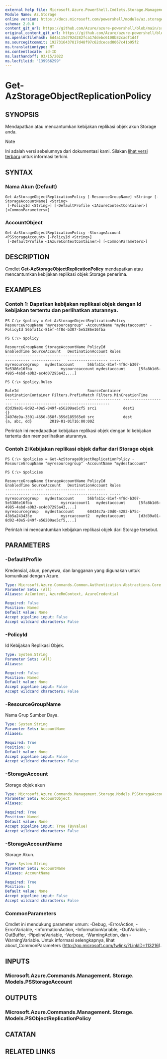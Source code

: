 ```yaml
---
external help file: Microsoft.Azure.PowerShell.Cmdlets.Storage.Management.dll-Help.xml
Module Name: Az.Storage
online version: https://docs.microsoft.com/powershell/module/az.storage/get-azstorageobjectreplicationpolicy
schema: 2.0.0
content_git_url: https://github.com/Azure/azure-powershell/blob/main/src/Storage/Storage.Management/help/Get-AzStorageObjectReplicationPolicy.md
original_content_git_url: https://github.com/Azure/azure-powershell/blob/main/src/Storage/Storage.Management/help/Get-AzStorageObjectReplicationPolicy.md
ms.openlocfilehash: 6d4a115d792d282fca17ddebc6100b82cadf1d4f
ms.sourcegitcommit: 1927316437817d48f97c62dceced0067c41b95f2
ms.translationtype: MT
ms.contentlocale: id-ID
ms.lasthandoff: 03/15/2022
ms.locfileid: "139966299"
---
```

# Get-AzStorageObjectReplicationPolicy

## SYNOPSIS
Mendapatkan atau mencantumkan kebijakan replikasi objek akun Storage anda.

> [!NOTE]
>Ini adalah versi sebelumnya dari dokumentasi kami. Silakan [lihat versi terbaru](/powershell/module/az.storage/get-azstorageobjectreplicationpolicy) untuk informasi terkini.

## SYNTAX

### Nama Akun (Default)
```
Get-AzStorageObjectReplicationPolicy [-ResourceGroupName] <String> [-StorageAccountName] <String>
 [-PolicyId <String>] [-DefaultProfile <IAzureContextContainer>] [<CommonParameters>]
```

### AccountObject
```
Get-AzStorageObjectReplicationPolicy -StorageAccount <PSStorageAccount> [-PolicyId <String>]
 [-DefaultProfile <IAzureContextContainer>] [<CommonParameters>]
```

## DESCRIPTION
Cmdlet **Get-AzStorageObjectReplicationPolicy** mendapatkan atau mencantumkan kebijakan replikasi objek Storage penerima.

## EXAMPLES

### Contoh 1: Dapatkan kebijakan replikasi objek dengan Id kebijakan tertentu dan perlihatkan aturannya.
```
PS C:\> $policy = Get-AzStorageObjectReplicationPolicy -ResourceGroupName "myresourcegroup" -AccountName "mydestaccount" -PolicyId 56bfa11c-81ef-4f8d-b307-5e5386e16fba

PS C:\> $policy

ResourceGroupName StorageAccountName PolicyId                             EnabledTime SourceAccount   DestinationAccount Rules                                     
----------------- ------------------ --------                             ----------- -------------   ------------------ -----   
myresourcegroup   mydestaccount      56bfa11c-81ef-4f8d-b307-5e5386e16fba             mysourceaccount mydestaccount      [5fa8b1d6-4985-4abd-a0b3-ec4d07295a43,...]

PS C:\> $policy.Rules

RuleId                               SourceContainer DestinationContainer Filters.PrefixMatch Filters.MinCreationTime
------                               --------------- -------------------- ------------------- -----------------------
d3d39a01-8d92-40e5-849f-e56209ae5cf5 src1            dest1                {}                                         
2407de9a-3301-4656-858f-359d185565e0 src             dest                 {a, abc, dd}        2019-01-01T16:00:00Z
```

Perintah ini mendapatkan kebijakan replikasi objek dengan Id kebijakan tertentu dan memperlihatkan aturannya.

### Contoh 2:Kebijakan replikasi objek daftar dari Storage objek
```
PS C:\> $policies = Get-AzStorageObjectReplicationPolicy -ResourceGroupName "myresourcegroup" -AccountName "mydestaccount" 

PS C:\> $policies

ResourceGroupName StorageAccountName PolicyId                             EnabledTime SourceAccount   DestinationAccount Rules                                     
----------------- ------------------ --------                             ----------- -------------   ------------------ -----   
myresourcegroup   mydestaccount      56bfa11c-81ef-4f8d-b307-5e5386e16fba             mysrcaccount1   mydestaccount      [5fa8b1d6-4985-4abd-a0b3-ec4d07295a43,...]
myresourcegroup   mydestaccount      68434c7a-20d0-4282-b75c-43b5a243435e             mysrcaccount2   mydestaccount      [d3d39a01-8d92-40e5-849f-e56209ae5cf5,...]
```

Perintah ini mencantumkan kebijakan replikasi objek dari Storage tersebut.

## PARAMETERS

### -DefaultProfile
Kredensial, akun, penyewa, dan langganan yang digunakan untuk komunikasi dengan Azure.

```yaml
Type: Microsoft.Azure.Commands.Common.Authentication.Abstractions.Core.IAzureContextContainer
Parameter Sets: (All)
Aliases: AzContext, AzureRmContext, AzureCredential

Required: False
Position: Named
Default value: None
Accept pipeline input: False
Accept wildcard characters: False
```

### -PolicyId
Id Kebijakan Replikasi Objek.

```yaml
Type: System.String
Parameter Sets: (All)
Aliases:

Required: False
Position: Named
Default value: None
Accept pipeline input: False
Accept wildcard characters: False
```

### -ResourceGroupName
Nama Grup Sumber Daya.

```yaml
Type: System.String
Parameter Sets: AccountName
Aliases:

Required: True
Position: 0
Default value: None
Accept pipeline input: False
Accept wildcard characters: False
```

### -StorageAccount
Storage objek akun

```yaml
Type: Microsoft.Azure.Commands.Management.Storage.Models.PSStorageAccount
Parameter Sets: AccountObject
Aliases:

Required: True
Position: Named
Default value: None
Accept pipeline input: True (ByValue)
Accept wildcard characters: False
```

### -StorageAccountName
Storage Akun.

```yaml
Type: System.String
Parameter Sets: AccountName
Aliases: AccountName

Required: True
Position: 1
Default value: None
Accept pipeline input: False
Accept wildcard characters: False
```

### CommonParameters
Cmdlet ini mendukung parameter umum: -Debug, -ErrorAction, -ErrorVariable, -InformationAction, -InformationVariable, -OutVariable, -OutBuffer, -PipelineVariable, -Verbose, -WarningAction, dan -WarningVariable. Untuk informasi selengkapnya, lihat about_CommonParameters (http://go.microsoft.com/fwlink/?LinkID=113216).

## INPUTS

### Microsoft.Azure.Commands.Management. Storage. Models.PSStorageAccount

## OUTPUTS

### Microsoft.Azure.Commands.Management. Storage. Models.PSObjectReplicationPolicy

## CATATAN

## RELATED LINKS
